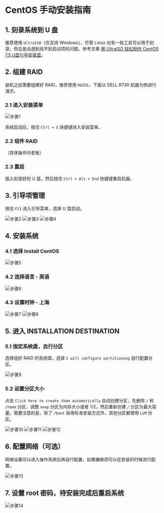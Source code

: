 # CentOS 手动安装指南

## 1. 刻录系统到 U 盘

推荐使用 `UltraISO`（仅支持 Windows），尽管 Linux 也有一些工具可以用于刻录，但总是会遇到找不到启动项的问题。参考文章 [用 UltraISO 轻松制作 CentOS 7.5 U盘引导安装盘](https://www.jianshu.com/p/3f2f60de67c3)。

## 2. 组建 RAID

装机之前需要组建好 RAID，推荐使用 `RAID1`，下面以 DELL R730 机器为例进行演示。

### 2.1 进入安装菜单

![步骤1](.images/installation-1.png)

系统启动后，按住 `Ctrl + S` 快捷键进入安装菜单。

### 2.2 组件 RAID

（具体操作问老板）

### 2.3 重启

插入刻录好的 U 盘，然后按住 `Ctrl + Alt + End` 快捷键重启机器。

## 3. 引导项管理

按住 `F11` 进入引导菜单，选择 U 盘启动。

![步骤2](.images/installation-2.png)
![步骤3](.images/installation-3.png)
![步骤4](.images/installation-4.png)

## 4. 安装系统

### 4.1 选择 Install CentOS

![步骤5](.images/installation-5.png)

### 4.2 选择语言 - 英语

![步骤6](.images/installation-6.png)

### 4.3 设置时钟 - 上海

![步骤7](.images/installation-7.png)
![步骤8](.images/installation-8.png)

## 5. 进入 INSTALLATION DESTINATION

### 5.1 指定系统盘，自行分区

选择组好 RAID 的系统盘，选择 `I will configure partitioning` 自行配置分区。

![步骤9](.images/installation-9.png)

### 5.2 设置分区大小

点击 `Click here to create them automatically` 自动创建分区，先删除 `/` 和 `/home` 分区，调整 `swap` 分区为内存大小或者 1/2，然后重新创建 `/` 分区为最大容量。需要注意的是，除了 `/boot` 采用标准安装方式外，其他分区都使用 `LVM` 分区。

![步骤10](.images/installation-10.png)
![步骤11](.images/installation-11.png)
![步骤12](.images/installation-12.png)

## 6. 配置网络（可选）

网络设置可以进入操作系统后再自行配置，如果嫌麻烦可以在安装的时候进行配置。

![步骤13](.images/installation-13.png)

## 7. 设置 root 密码，待安装完成后重启系统

![步骤14](.images/installation-14.png)